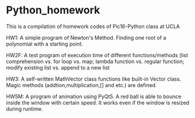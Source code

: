 # Python_homework

This is a compilation of homework codes of Pic16-Python class at UCLA

HW1:
A simple program of Newton's Method. Finding one root of a polynomial with a starting point.

HW2F:
A test program of execution time of different functions/methods (list comprehension vs. for loop vs. map; lambda function vs. regular function; modify existing list vs. append to a new list

HW3:
A self-written MathVector class functions like built-in Vector class. Magic methods (addtion,multiplication,[] and etc.) are defined.

HW5M:
A program of animation using PyQt5. A red ball is able to bounce inside the window with certain speed. It works even if the window is resized during runtime.
